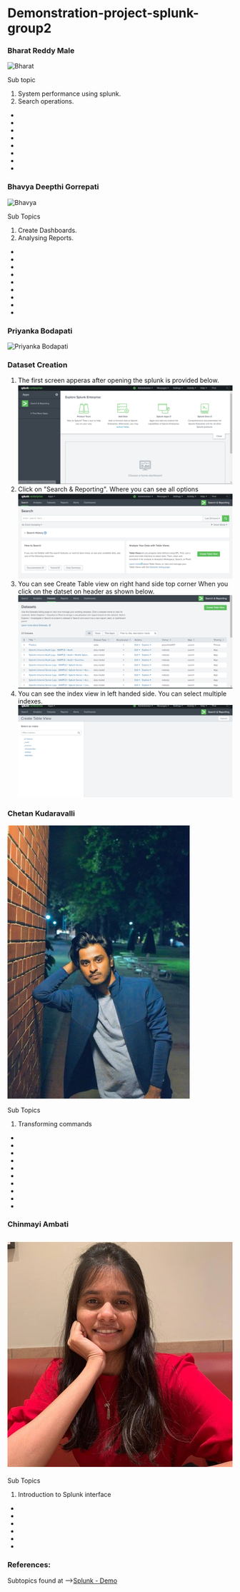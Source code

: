# Demonstration-project-splunk-group2


### Bharat Reddy Male
![Bharat](./Assets/bharat.jpeg "Bharat")

Sub topic 

  1. System performance using splunk.
  2. Search operations.
-
-
-
-
-
-
-
-

### Bhavya Deepthi Gorrepati
![Bhavya](./Assets/deepu.jpg "Bhavya")

Sub Topics

 1. Create Dashboards.
 2. Analysing Reports.
  
-
-
-
-
-
-
-
-
-

### Priyanka Bodapati
![Priyanka Bodapati](./Assets/Priyanka.jpg "Priyanka")

### Dataset Creation
1. The first screen apperas after opening the splunk is provided below.
![](Priyanka1.PNG)
2. Click on "Search & Reporting". Where you can see all options
![](Priyanka2.PNG)
3. You can see Create Table view on right hand side top corner When you click on the datset on header as shown below.
![](Priyanka3.PNG)
4. You can see the index view in left handed side. You can select multiple indexes.
![](Priyanka4.PNG)
### Chetan Kudaravalli
![Chetan Kudaravalli](./Assets/dp.jpeg "chetan")

Sub Topics
1. Transforming commands
-
-
-
-
-
-
-
-
-
-
### Chinmayi Ambati
![Chinmayi Ambati](https://raw.githubusercontent.com/bharat-reddy-male/Demonstration-project-splunk-group2/main/Assets/Chinmayi.jpg)
-
Sub Topics
1. Introduction to Splunk interface
-
-
-
-
-
-

### References: 

Subtopics found at  -->[Splunk - Demo](https://www.splunk.com/en_us/resources/videos/splunk-web-demo.html)
